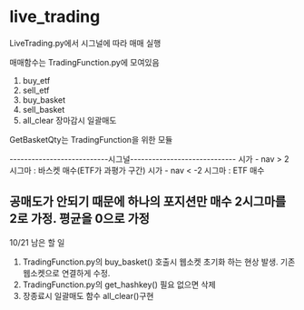 # live_trading
LiveTrading.py에서 시그널에 따라 매매 실행

매매함수는 TradingFunction.py에 모여있음
 1) buy_etf
 2) sell_etf
 3) buy_basket
 4) sell_basket
 5) all_clear 장마감시 일괄매도

 GetBasketQty는 TradingFunction을 위한 모듈

---------------------------시그널-----------------------------
시가 - nav > 2 시그마 : 바스켓 매수(ETF가 과평가 구간)
시가 - nav < -2 시그마 : ETF 매수

  공매도가 안되기 때문에 하나의 포지션만 매수
  2시그마를 2로 가정. 평균을 0으로 가정
--------------------------------------------------------------
10/21 남은 할 일
1. TradingFunction.py의 buy_basket() 호출시 웹소켓 초기화 하는 현상 발생. 기존 웹소켓으로 연결하게 수정.
2. TradingFunction.py의 get_hashkey() 필요 없으면 삭제
3. 장종료시 일괄매도 함수 all_clear()구현
